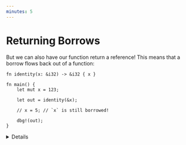 ```yaml
---
minutes: 5
---
```


# Returning Borrows

But we can also have our function return a reference! This means that a borrow
flows back out of a function:

```rust,editable
fn identity(x: &i32) -> &i32 { x }

fn main() {
    let mut x = 123;

    let out = identity(&x);

    // x = 5; // `x` is still borrowed!

    dbg!(out);
}
```

<details>

- Rust functions can return references, meaning that a borrow can flow back out
  of a function.

- If a function returns a reference (or another kind of borrow), it was likely
  derived from one of its arguments. This means that the return value of the
  function will extend the borrow for one or more argument borrows.

- This case is still fairly simple, in that only one borrow is passed into the
  function, so the returned borrow has to be the same one.

</details>
